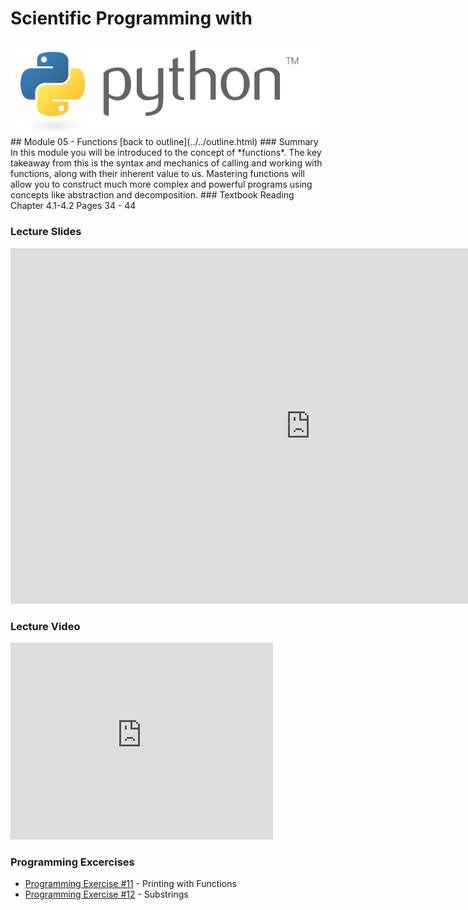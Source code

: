 # Scientific Programming with 
<img src="../../imgs/python.png"/>
## Module 05 - Functions
[back to outline](../../outline.html)
### Summary
In this module you will be introduced to the concept of *functions*.  The key takeaway from this is the syntax and mechanics of calling and working with functions, along with their inherent value to us.  Mastering functions will allow you to construct much more complex and powerful programs using concepts like abstraction and decomposition.
### Textbook Reading
Chapter 4.1-4.2
Pages 34 - 44

### Lecture Slides
<iframe src="https://docs.google.com/presentation/d/1mTTxk-5L0x0mI3Jomk4vDWluI9MrJA3qiRsLqZi3cbw/embed?start=false&loop=false&delayms=3000" frameborder="0" width="960" height="569" allowfullscreen="true" mozallowfullscreen="true" webkitallowfullscreen="true"></iframe>

### Lecture Video
<iframe width="420" height="315" src="https://www.youtube.com/embed/XZYnV1zLz1g" frameborder="0" allowfullscreen></iframe>

### Programming Excercises
- [Programming Exercise #11](../../exercises/pe11) - Printing with Functions
- [Programming Exercise #12](../../exercises/pe12) - Substrings

